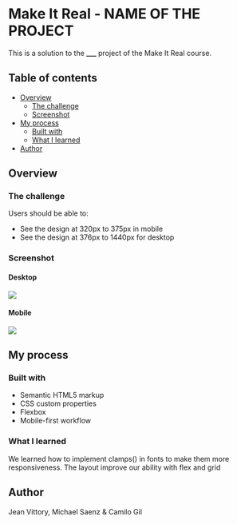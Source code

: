 # Make It Real - NAME OF THE PROJECT

This is a solution to the **\_\_\_** project of the Make It Real course.

## Table of contents

- [Overview](#overview)
  - [The challenge](#the-challenge)
  - [Screenshot](#screenshot)
- [My process](#my-process)
  - [Built with](#built-with)
  - [What I learned](#what-i-learned)
- [Author](#author)

## Overview

### The challenge

Users should be able to:

- See the design at 320px to 375px in mobile
- See the design at 376px to 1440px for desktop

### Screenshot

#### Desktop

![](./screenshots/desktop.png)

#### Mobile

![](./screenshots/mobile.png)

## My process

### Built with

- Semantic HTML5 markup
- CSS custom properties
- Flexbox
- Mobile-first workflow

### What I learned

We learned how to implement clamps() in fonts to make them more responsiveness. The layout improve
our ability with flex and grid

## Author

Jean Vittory, Michael Saenz & Camilo Gil
